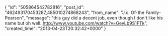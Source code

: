  {
   "id": "505864542782816",
   "post_id": "462493170453287_485010274868243",
   "from_name": "J.c. Of-the Family-Pearson",
   "message": "this guy did a decent job, even though I don't like his name but oh well..http://www.youtube.com/watch?v=GeyLb9S1FTk",
   "created_time": "2013-04-23T20:32:42+0000"
 }
